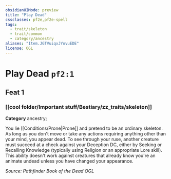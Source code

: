 ```yaml
---
obsidianUIMode: preview
title: "Play Dead"
cssclasses: pf2e,pf2e-spell
tags:
  - trait/skeleton
  - trait/common
  - category/ancestry
aliases: "Item.JGTVuiqxJYovuEDE"
license: OGL
---
```

# Play Dead `pf2:1`
## Feat 1
### [[cool folder/Important stuff/Bestiary/zz_traits/skeleton]]

**Category** ancestry; 




You lie [[Conditions/Prone|Prone]] and pretend to be an ordinary skeleton. As long as you don't move or take any actions requiring anything other than your mind, you appear dead. To see through your ruse, another creature must succeed at a check against your Deception DC, either by Seeking or Recalling Knowledge (typically using Religion or an appropriate Lore skill). This ability doesn't work against creatures that already know you're an animate undead unless you have changed your appearance.

*Source: Pathfinder Book of the Dead*
*OGL*